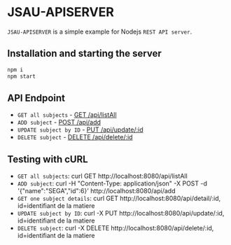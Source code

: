 # JSAU-APISERVER

`JSAU-APISERVER` is a simple example for Nodejs `REST API server`.

## Installation and starting the server

```sh
npm i
npm start
```

## API Endpoint

- `GET all subjects` - [GET /api/listAll](http://localhost:8080/api/listAll)
- `ADD subject` - [POST /api/add](http://localhost:8080/add)
- `UPDATE subject by ID` - [PUT /api/update/:id](http://localhost:8080/update/:id)
- `DELETE subject` - [DELETE /api/delete/:id](http://localhost:8080/delete/:id)

## Testing with cURL

- `GET all subjects`: curl GET http://localhost:8080/api/listAll
- `ADD subject`: curl -H "Content-Type: application/json" -X POST -d '{"name":"SEGA","id":6}' http://localhost:8080/api/add
- `GET one subject details`: curl GET http://localhost:8080/api/detail/:id, id=identifiant de la matiere
- `UPDATE subject by ID`: curl -X PUT http://localhost:8080/api/update/:id, id=identifiant de la matiere
- `DELETE subject`: curl -X DELETE http://localhost:8080/api/delete/:id, id=identifiant de la matiere
